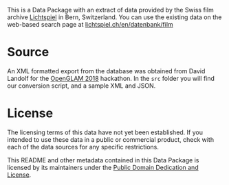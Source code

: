 This is a Data Package with an extract of data provided by the Swiss film archive [Lichtspiel](http://www.lichtspiel.ch/) in Bern, Switzerland. You can use the existing data on the web-based search page at [lichtspiel.ch/en/datenbank/film](http://www.lichtspiel.ch/en/datenbank/film/)

# Source

An XML formatted export from the database was obtained from David Landolf for the [OpenGLAM 2018](http://openglam.ch/) hackathon. In the `src` folder you will find our conversion script, and a sample XML and JSON.

# License

The licensing terms of this data have not yet been established. If you intended to use these data in a public or commercial product, check with each of the data sources for any specific restrictions.

This README and other metadata contained in this Data Package is licensed by its maintainers under the [Public Domain Dedication and License](https://opendatacommons.org/licenses/pddl/1-0/).
